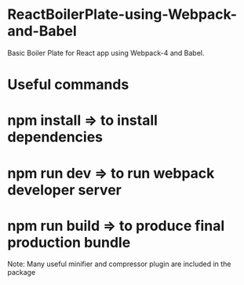 # ReactBoilerPlate-using-Webpack-and-Babel
Basic Boiler Plate for React app using Webpack-4 and Babel.
# Useful commands
# npm install => to install dependencies 
# npm run dev => to run webpack developer server
# npm run build => to produce final production bundle
Note: Many useful minifier and compressor plugin are included in the package
